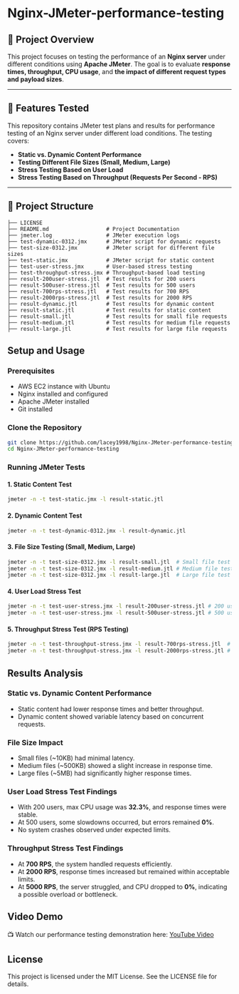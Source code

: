 # Nginx-JMeter-performance-testing

## 📌 Project Overview  
This project focuses on testing the performance of an **Nginx server** under different conditions using **Apache JMeter**. The goal is to evaluate **response times, throughput, CPU usage**, and **the impact of different request types and payload sizes**.

---

## 🚀 Features Tested  
This repository contains JMeter test plans and results for performance testing of an Nginx server under different load conditions. The testing covers:
- **Static vs. Dynamic Content Performance**
- **Testing Different File Sizes (Small, Medium, Large)**
- **Stress Testing Based on User Load**
- **Stress Testing Based on Throughput (Requests Per Second - RPS)**

---

## 📂 Project Structure  
```
├── LICENSE
├── README.md                  # Project Documentation
├── jmeter.log                 # JMeter execution logs
├── test-dynamic-0312.jmx      # JMeter script for dynamic requests
├── test-size-0312.jmx         # JMeter script for different file sizes
├── test-static.jmx            # JMeter script for static content
├── test-user-stress.jmx       # User-based stress testing
├── test-throughput-stress.jmx # Throughput-based load testing
├── result-200user-stress.jtl  # Test results for 200 users
├── result-500user-stress.jtl  # Test results for 500 users
├── result-700rps-stress.jtl   # Test results for 700 RPS
├── result-2000rps-stress.jtl  # Test results for 2000 RPS
├── result-dynamic.jtl         # Test results for dynamic content
├── result-static.jtl          # Test results for static content
├── result-small.jtl           # Test results for small file requests
├── result-medium.jtl          # Test results for medium file requests
├── result-large.jtl           # Test results for large file requests
```
## Setup and Usage
### **Prerequisites**
- AWS EC2 instance with Ubuntu
- Nginx installed and configured
- Apache JMeter installed
- Git installed

### **Clone the Repository**
```bash
git clone https://github.com/lacey1998/Nginx-JMeter-performance-testing.git
cd Nginx-JMeter-performance-testing
```

### **Running JMeter Tests**
#### **1. Static Content Test**
```bash
jmeter -n -t test-static.jmx -l result-static.jtl
```

#### **2. Dynamic Content Test**
```bash
jmeter -n -t test-dynamic-0312.jmx -l result-dynamic.jtl
```

#### **3. File Size Testing (Small, Medium, Large)**
```bash
jmeter -n -t test-size-0312.jmx -l result-small.jtl  # Small file test
jmeter -n -t test-size-0312.jmx -l result-medium.jtl # Medium file test
jmeter -n -t test-size-0312.jmx -l result-large.jtl  # Large file test
```

#### **4. User Load Stress Test**
```bash
jmeter -n -t test-user-stress.jmx -l result-200user-stress.jtl # 200 users
jmeter -n -t test-user-stress.jmx -l result-500user-stress.jtl # 500 users
```

#### **5. Throughput Stress Test (RPS Testing)**
```bash
jmeter -n -t test-throughput-stress.jmx -l result-700rps-stress.jtl  # 700 RPS
jmeter -n -t test-throughput-stress.jmx -l result-2000rps-stress.jtl # 2000 RPS
```
## **Results Analysis**
### **Static vs. Dynamic Content Performance**
- Static content had lower response times and better throughput.
- Dynamic content showed variable latency based on concurrent requests.

### **File Size Impact**
- Small files (~10KB) had minimal latency.
- Medium files (~500KB) showed a slight increase in response time.
- Large files (~5MB) had significantly higher response times.

### **User Load Stress Test Findings**
- With 200 users, max CPU usage was **32.3%**, and response times were stable.
- At 500 users, some slowdowns occurred, but errors remained **0%**.
- No system crashes observed under expected limits.

### **Throughput Stress Test Findings**
- At **700 RPS**, the system handled requests efficiently.
- At **2000 RPS**, response times increased but remained within acceptable limits.
- At **5000 RPS**, the server struggled, and CPU dropped to **0%**, indicating a possible overload or bottleneck.

## **Video Demo**
📺 Watch our performance testing demonstration here: [YouTube Video]([https://youtu.be/e9FNH-5V7wg])


## **License**
This project is licensed under the MIT License. See the LICENSE file for details.
